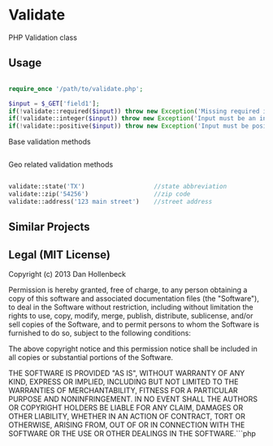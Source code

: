 Validate
========

PHP Validation class
## Usage ##
```php

require_once '/path/to/validate.php';

$input = $_GET['field1'];
if(!validate::required($input)) throw new Exception('Missing required input!');
if(!validate::integer($input)) throw new Exception('Input must be an interger!');
if(!validate::positive($input)) throw new Exception('Input must be positive!');
```

Base validation methods
```php
```

Geo related validation methods
```php

validate::state('TX') 					//state abbreviation
validate::zip('54256') 					//zip code
validate::address('123 main street') 	//street address
```

## Similar Projects ##


## Legal (MIT License)

Copyright (c) 2013 Dan Hollenbeck

Permission is hereby granted, free of charge, to any person obtaining a copy of this software and associated documentation files (the "Software"), to deal in the Software without restriction, including without limitation the rights to use, copy, modify, merge, publish, distribute, sublicense, and/or sell copies of the Software, and to permit persons to whom the Software is furnished to do so, subject to the following conditions:

The above copyright notice and this permission notice shall be included in all copies or substantial portions of the Software.

THE SOFTWARE IS PROVIDED "AS IS", WITHOUT WARRANTY OF ANY KIND, EXPRESS OR IMPLIED, INCLUDING BUT NOT LIMITED TO THE WARRANTIES OF MERCHANTABILITY, FITNESS FOR A PARTICULAR PURPOSE AND NONINFRINGEMENT. IN NO EVENT SHALL THE AUTHORS OR COPYRIGHT HOLDERS BE LIABLE FOR ANY CLAIM, DAMAGES OR OTHER LIABILITY, WHETHER IN AN ACTION OF CONTRACT, TORT OR OTHERWISE, ARISING FROM, OUT OF OR IN CONNECTION WITH THE SOFTWARE OR THE USE OR OTHER DEALINGS IN THE SOFTWARE.```php